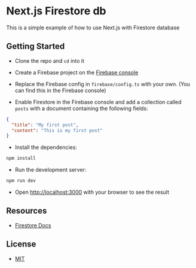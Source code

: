 # Next.js Firestore db

This is a simple example of how to use Next.js with Firestore database

## Getting Started

- Clone the repo and `cd` into it

- Create a Firebase project on the [Firebase console](https://console.firebase.google.com/)

- Replace the Firebase config in `firebase/config.ts` with your own. (You can find this in the Firebase console)

- Enable Firestore in the Firebase console and add a collection called `posts` with a document containing the following fields:

```json
{
  "title": "My first post",
  "content": "This is my first post"
}
```

- Install the dependencies:

```bash
npm install
```

- Run the development server:

```bash
npm run dev
```

- Open [http://localhost:3000](http://localhost:3000) with your browser to see the result

## Resources

- [Firestore Docs](https://firebase.google.com/docs/firestore/quickstart?hl=en&authuser=0#web-version-9_1)

## License

- [MIT](LICENSE.md)
